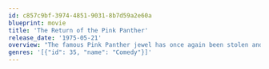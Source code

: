 ```yaml
---
id: c857c9bf-3974-4851-9031-8b7d59a2e60a
blueprint: movie
title: 'The Return of the Pink Panther'
release_date: '1975-05-21'
overview: "The famous Pink Panther jewel has once again been stolen and Inspector Clouseau is called in to catch the thief. The Inspector is convinced that 'The Phantom' has returned and utilises all of his resources – himself and his Asian manservant – to reveal the identity of 'The Phantom'."
genres: '[{"id": 35, "name": "Comedy"}]'
---
```

